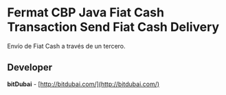# Fermat CBP Java Fiat Cash Transaction Send Fiat Cash Delivery

Envío de Fiat Cash a través de un tercero.

## Developer

**bitDubai** - [http://bitdubai.com/](http://bitdubai.com/)